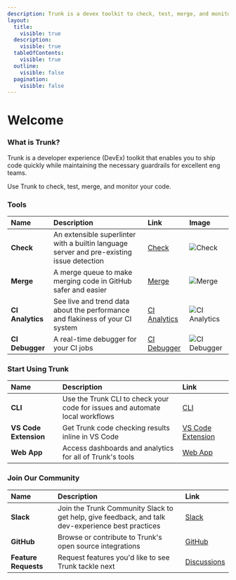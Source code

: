 ```yaml
---
description: Trunk is a devex toolkit to check, test, merge, and monitor your code.
layout:
  title:
    visible: true
  description:
    visible: true
  tableOfContents:
    visible: true
  outline:
    visible: false
  pagination:
    visible: false
---
```


# Welcome

### What is Trunk?

Trunk is a developer experience (DevEx) toolkit that enables you to ship code quickly while maintaining the necessary guardrails for excellent eng teams.

Use Trunk to check, test, merge, and monitor your code.

### Tools

| Name             | Description                                                                               | Link                                               | Image                                                                                                                                                                                                                    |
| :--------------- | :---------------------------------------------------------------------------------------- | :------------------------------------------------- | :----------------------------------------------------------------------------------------------------------------------------------------------------------------------------------------------------------------------- |
| **Check**        | An extensible superlinter with a builtin language server and pre-existing issue detection | [Check](https://docs.trunk.io/check)               | ![Check](https://682515401-files.gitbook.io/~/files/v0/b/gitbook-x-prod.appspot.com/o/spaces%2F61Ep9MrYBkJa0Yq3zS1s%2Fuploads%2Fgit-blob-a29e3f30f40c56c1e186fe46f445a932828bfebd%2FCheck.svg?alt=media)                 |
| **Merge**        | A merge queue to make merging code in GitHub safer and easier                             | [Merge](https://docs.trunk.io/merge)               | ![Merge](https://682515401-files.gitbook.io/~/files/v0/b/gitbook-x-prod.appspot.com/o/spaces%2F61Ep9MrYBkJa0Yq3zS1s%2Fuploads%2Fgit-blob-babde99ac05508e4175291e4b028329fc6236059%2FMerge.svg?alt=media)                 |
| **CI Analytics** | See live and trend data about the performance and flakiness of your CI system             | [CI Analytics](https://docs.trunk.io/ci-analytics) | ![CI Analytics](https://682515401-files.gitbook.io/~/files/v0/b/gitbook-x-prod.appspot.com/o/spaces%2F61Ep9MrYBkJa0Yq3zS1s%2Fuploads%2Fgit-blob-b927192a462f20cd64a98bf2fadbd3d95c98a7f2%2FCI%20Analytics.svg?alt=media) |
| **CI Debugger**  | A real-time debugger for your CI jobs                                                     | [CI Debugger](https://docs.trunk.io/ci-debugger)   | ![CI Debugger](https://682515401-files.gitbook.io/~/files/v0/b/gitbook-x-prod.appspot.com/o/spaces%2F61Ep9MrYBkJa0Yq3zS1s%2Fuploads%2Fgit-blob-0ffbab4f6a0b613ed2d377c1b9cd8adc0788a29b%2FCI%20Debugger.svg?alt=media)   |

### Start Using Trunk

| Name                  | Description                                                                  | Link                                                                     |
| :-------------------- | :--------------------------------------------------------------------------- | :----------------------------------------------------------------------- |
| **CLI**               | Use the Trunk CLI to check your code for issues and automate local workflows | [CLI](https://docs.trunk.io/check/advanced-setup/cli)                    |
| **VS Code Extension** | Get Trunk code checking results inline in VS Code                            | [VS Code Extension](https://docs.trunk.io/check/ide-integration/vs-code) |
| **Web App**           | Access dashboards and analytics for all of Trunk's tools                     | [Web App](https://app.trunk.io)                                          |

### Join Our Community

| Name                 | Description                                                                                       | Link                                                        |
| :------------------- | :------------------------------------------------------------------------------------------------ | :---------------------------------------------------------- |
| **Slack**            | Join the Trunk Community Slack to get help, give feedback, and talk dev-experience best practices | [Slack](https://slack.trunk.io)                             |
| **GitHub**           | Browse or contribute to Trunk's open source integrations                                          | [GitHub](https://github.com/orgs/trunk-io)                  |
| **Feature Requests** | Request features you'd like to see Trunk tackle next                                              | [Discussions](https://github.com/orgs/trunk-io/discussions) |
